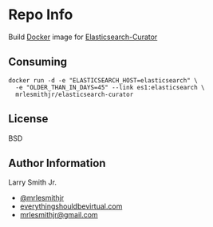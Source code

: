 Repo Info
=========
Build [Docker] image for [Elasticsearch-Curator]

Consuming
---------
```
docker run -d -e "ELASTICSEARCH_HOST=elasticsearch" \
  -e "OLDER_THAN_IN_DAYS=45" --link es1:elasticsearch \
  mrlesmithjr/elasticsearch-curator
```

License
-------

BSD

Author Information
------------------

Larry Smith Jr.
- [@mrlesmithjr]
- [everythingshouldbevirtual.com]
- [mrlesmithjr@gmail.com]


[Ansible]: <https://www.ansible.com/>
[Docker]: <https://www.docker.com>
[Elasticsearch-Curator]: <https://github.com/elastic/curator>
[@mrlesmithjr]: <https://twitter.com/mrlesmithjr>
[everythingshouldbevirtual.com]: <http://everythingshouldbevirtual.com>
[mrlesmithjr@gmail.com]: <mailto:mrlesmithjr@gmail.com>
